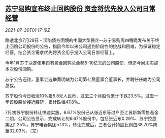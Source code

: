<!--1627608663000-->
[苏宁易购宣布终止回购股份 资金将优先投入公司日常经营](https://cn.reuters.com/article/suningstock-buyback-0729-thur-idCNKBS2F003O)
------

<div><i>2021-07-30T01:17:19Z</i></div><p>路透北京7月29日 - 深陷债务困境的中国大型民企--苏宁易购周四稍晚发布关于终止回购公司股份的公告，指因今年以来公司遇到阶段性的挑战和困难，为保证稳定经营，结合资金需求优先将资金用于投入公司日常经营上。</p><p>今年1月苏宁决定使用自有资金回购总金额5-10亿元的公司股份，但迄今尚未实施本次股份回购。</p><p>苏宁公告还称，董事会选举黄明端为公司第七届董事会董事长，并聘任任峻为公司总裁。</p><p>苏宁股价今日收涨10%报5.8元人民币，过去三个月股价累计下跌23.5%。过去一年该股股价接近腰斩，累计跌幅47.8%。</p><p>7月初苏宁股份转让快速实施，6.67%股份已从张近东等过户至江苏新新零售基金二期。公司公告显示，完成转让的6.67%股份中，包括张近东0.29%、苏宁控股集团1.25%，苏宁电器集团5.13%，转让完成后，三者合计持股比例由38.70%降至32.03%。（完）</p>
